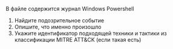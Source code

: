 В файле содержится журнал Windows Powershell
1. Найдите подозрительное событие
2. Опишите, что именно произошло
3. Укажите идентификатор подходящей техники и тактики из классификации MITRE ATT&CK (если такая есть)
